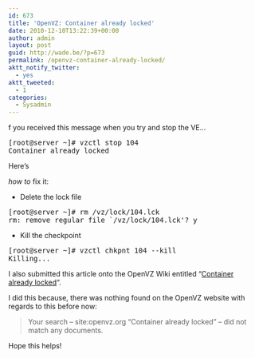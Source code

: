 ```yaml
---
id: 673
title: 'OpenVZ: Container already locked'
date: 2010-12-10T13:22:39+00:00
author: admin
layout: post
guid: http://wade.be/?p=673
permalink: /openvz-container-already-locked/
aktt_notify_twitter:
  - yes
aktt_tweeted:
  - 1
categories:
  - Sysadmin
---
```

<p class="lead">
  f you received this message when you try and stop the VE&#8230;
</p>

<pre>[root@server ~]# vzctl stop 104
Container already locked</pre>

<!--more-->Here&#8217;s 

_how to_ fix it:

  * Delete the lock file

<pre>[root@server ~]# rm /vz/lock/104.lck
rm: remove regular file `/vz/lock/104.lck'? y</pre>

  * Kill the checkpoint

<pre>[root@server ~]# vzctl chkpnt 104 --kill
Killing...</pre>

I also submitted this article onto the OpenVZ Wiki entitled &#8220;[Container already locked](http://wiki.openvz.org/Container_already_locked)&#8220;.

I did this because, there was nothing found on the OpenVZ website with regards to this before now:

> Your search &#8211; site:openvz.org &#8220;Container already locked&#8221; &#8211; did not match any documents.

Hope this helps!